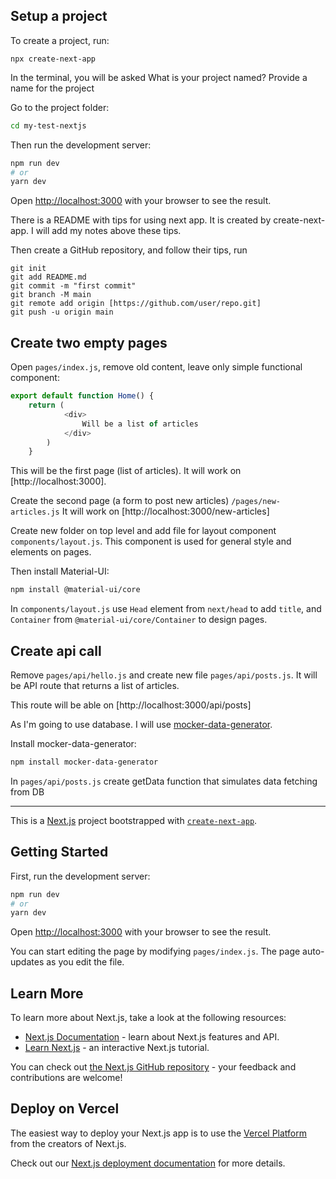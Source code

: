 ## Setup a project
To create a project, run:

```
npx create-next-app
```
In the terminal, you will be asked
What is your project named? Provide a name for the project

Go to the project folder:
```bash
cd my-test-nextjs
```
Then run the development server:
```bash
npm run dev
# or
yarn dev
```
Open [http://localhost:3000](http://localhost:3000) with your browser to see the result.

There is a README with tips for using next app. It is created by create-next-app. I will add my notes above these tips.

Then create a GitHub repository, and follow their tips, run 
```
git init
git add README.md
git commit -m "first commit"
git branch -M main
git remote add origin [https://github.com/user/repo.git]
git push -u origin main
```

## Create two empty pages
Open `pages/index.js`, remove old content, leave only simple functional component:
```javascript
export default function Home() {
    return (
            <div>
                Will be a list of articles
            </div>
        )
    }
```
This will be the first page (list of articles). It will work on [http://localhost:3000].

Create the second page (a form to post new articles) `/pages/new-articles.js` It will work on [http://localhost:3000/new-articles]

Create new folder on top level and add file for layout component `components/layout.js`. This component is used for general style and elements on pages.

Then install Material-UI:

```bash
npm install @material-ui/core
```
In ```components/layout.js``` use `Head` element from `next/head` to add `title`, and `Container` from `@material-ui/core/Container` to design pages.

## Create api call

Remove `pages/api/hello.js` and create new file `pages/api/posts.js`. It will be API route that returns a list of articles.

This route will be able on [http://localhost:3000/api/posts]

As I'm going to use database. I will use 
[mocker-data-generator](https://github.com/danibram/mocker-data-generator#readme).

Install mocker-data-generator:

```bash
npm install mocker-data-generator
```
In `pages/api/posts.js` create getData function that simulates data fetching from DB

---

This is a [Next.js](https://nextjs.org/) project bootstrapped with [`create-next-app`](https://github.com/vercel/next.js/tree/canary/packages/create-next-app).

## Getting Started

First, run the development server:

```bash
npm run dev
# or
yarn dev
```

Open [http://localhost:3000](http://localhost:3000) with your browser to see the result.

You can start editing the page by modifying `pages/index.js`. The page auto-updates as you edit the file.

## Learn More

To learn more about Next.js, take a look at the following resources:

- [Next.js Documentation](https://nextjs.org/docs) - learn about Next.js features and API.
- [Learn Next.js](https://nextjs.org/learn) - an interactive Next.js tutorial.

You can check out [the Next.js GitHub repository](https://github.com/vercel/next.js/) - your feedback and contributions are welcome!

## Deploy on Vercel

The easiest way to deploy your Next.js app is to use the [Vercel Platform](https://vercel.com/import?utm_medium=default-template&filter=next.js&utm_source=create-next-app&utm_campaign=create-next-app-readme) from the creators of Next.js.

Check out our [Next.js deployment documentation](https://nextjs.org/docs/deployment) for more details.

